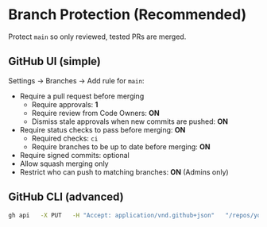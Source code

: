 # Branch Protection (Recommended)

Protect `main` so only reviewed, tested PRs are merged.

## GitHub UI (simple)
Settings → Branches → Add rule for `main`:
- Require a pull request before merging
  - Require approvals: **1**
  - Require review from Code Owners: **ON**
  - Dismiss stale approvals when new commits are pushed: **ON**
- Require status checks to pass before merging: **ON**
  - Required checks: `ci`
  - Require branches to be up to date before merging: **ON**
- Require signed commits: optional
- Allow squash merging only
- Restrict who can push to matching branches: **ON** (Admins only)

## GitHub CLI (advanced)
```bash
gh api   -X PUT   -H "Accept: application/vnd.github+json"   "/repos/your-org/your-repo/branches/main/protection"   -f required_status_checks.strict=true   -f required_status_checks.contexts[]="ci"   -f enforce_admins=true   -F required_pull_request_reviews='{"required_approving_review_count":1,"require_code_owner_reviews":true,"dismiss_stale_reviews":true}'   -F restrictions='null'
```
